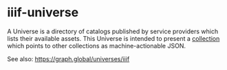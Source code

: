 iiif-universe
=============

A Universe is a directory of catalogs published by service providers which lists their available assets. This Universe is intended to present a [collection](http://iiif.io/api/presentation/2.0/#collections) which points to other collections as machine-actionable JSON.

See also: <https://graph.global/universes/iiif>
